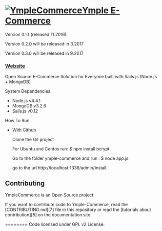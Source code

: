 <h1>
<a href="http://www.ymple.com"><img alt="YmpleCommerce" src="http://www.ymple.com/img/logo_ymple.png" title="YmpleCommerce"/>Ymple E-Commerce</a>
</h1>

Version 0.1.1 (released 11.2016)

Version 0.2.0 will be released in 3.2017

Version 0.3.0 will be released in 9.2017


### [Website](http://www.ymple.com/)


Open Source E-Commerce Solution for Everyone built with Sails.js (Node.js + MongoDB)

System Dependencies
* Node.js v4.4.1
* MongoDB v3.2.6
* Sails.js v0.12

How To Run


- With Github


    Clone the Git project

    For Ubuntu and Centos run: 
    $ npm install bcrypt

    Go to the folder ymple-commerce and run :
    $ node app.js

    go to the url http://localhost:1338/admin/install


Contributing
--------

YmpleCommerce is an Open Source project.

If you want to contribute code to Ymple-Commerce, read the [CONTRIBUTING.md][7] file in this repository or read the [tutorials about contribution][8] on the documentation site.


========
Code licensed under GPL v2 License.
